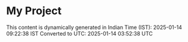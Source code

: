 # My Project

This content is dynamically generated in Indian Time (IST): 2025-01-14 09:22:38 IST
Converted to UTC: 2025-01-14 03:52:38 UTC

